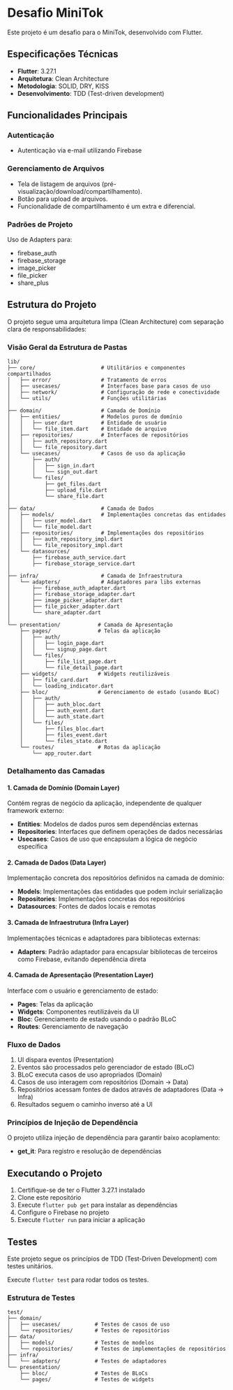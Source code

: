 # Desafio MiniTok

Este projeto é um desafio para o MiniTok, desenvolvido com Flutter.

## Especificações Técnicas

- **Flutter**: 3.27.1
- **Arquitetura**: Clean Architecture
- **Metodologia**: SOLID, DRY, KISS
- **Desenvolvimento**: TDD (Test-driven development)

## Funcionalidades Principais

### Autenticação
- Autenticação via e-mail utilizando Firebase

### Gerenciamento de Arquivos
- Tela de listagem de arquivos (pré-visualização/download/compartilhamento).
- Botão para upload de arquivos.
- Funcionalidade de compartilhamento é um extra e diferencial.

### Padrões de Projeto
Uso de Adapters para:
- firebase_auth
- firebase_storage
- image_picker
- file_picker
- share_plus

## Estrutura do Projeto

O projeto segue uma arquitetura limpa (Clean Architecture) com separação clara de responsabilidades:

### Visão Geral da Estrutura de Pastas

```
lib/
├── core/                     # Utilitários e componentes compartilhados
│   ├── error/                # Tratamento de erros
│   ├── usecases/             # Interfaces base para casos de uso
│   ├── network/              # Configuração de rede e conectividade
│   └── utils/                # Funções utilitárias
│
├── domain/                   # Camada de Domínio
│   ├── entities/             # Modelos puros de domínio
│   │   ├── user.dart         # Entidade de usuário
│   │   └── file_item.dart    # Entidade de arquivo
│   ├── repositories/         # Interfaces de repositórios
│   │   ├── auth_repository.dart
│   │   └── file_repository.dart
│   └── usecases/             # Casos de uso da aplicação
│       ├── auth/
│       │   ├── sign_in.dart
│       │   └── sign_out.dart
│       └── files/
│           ├── get_files.dart
│           ├── upload_file.dart
│           └── share_file.dart
│
├── data/                     # Camada de Dados
│   ├── models/               # Implementações concretas das entidades
│   │   ├── user_model.dart
│   │   └── file_model.dart
│   ├── repositories/         # Implementações dos repositórios
│   │   ├── auth_repository_impl.dart
│   │   └── file_repository_impl.dart
│   └── datasources/          
│       ├── firebase_auth_service.dart
│       ├── firebase_storage_service.dart
│
├── infra/                    # Camada de Infraestrutura
│   └── adapters/             # Adaptadores para libs externas
│       ├── firebase_auth_adapter.dart
│       ├── firebase_storage_adapter.dart
│       ├── image_picker_adapter.dart
│       ├── file_picker_adapter.dart
│       └── share_adapter.dart
│
└── presentation/            # Camada de Apresentação
    ├── pages/               # Telas da aplicação
    │   ├── auth/
    │   │   ├── login_page.dart
    │   │   └── signup_page.dart
    │   └── files/
    │       ├── file_list_page.dart
    │       └── file_detail_page.dart
    ├── widgets/             # Widgets reutilizáveis
    │   ├── file_card.dart
    │   └── loading_indicator.dart
    ├── bloc/                # Gerenciamento de estado (usando BLoC)
    │   ├── auth/
    │   │   ├── auth_bloc.dart
    │   │   ├── auth_event.dart
    │   │   └── auth_state.dart
    │   └── files/
    │       ├── files_bloc.dart
    │       ├── files_event.dart
    │       └── files_state.dart
    └── routes/              # Rotas da aplicação
        └── app_router.dart
```

### Detalhamento das Camadas

#### 1. Camada de Domínio (Domain Layer)
Contém regras de negócio da aplicação, independente de qualquer framework externo:
- **Entities**: Modelos de dados puros sem dependências externas
- **Repositories**: Interfaces que definem operações de dados necessárias
- **Usecases**: Casos de uso que encapsulam a lógica de negócio específica

#### 2. Camada de Dados (Data Layer)
Implementação concreta dos repositórios definidos na camada de domínio:
- **Models**: Implementações das entidades que podem incluir serialização
- **Repositories**: Implementações concretas dos repositórios
- **Datasources**: Fontes de dados locais e remotas

#### 3. Camada de Infraestrutura (Infra Layer)
Implementações técnicas e adaptadores para bibliotecas externas:
- **Adapters**: Padrão adaptador para encapsular bibliotecas de terceiros como Firebase, evitando dependência direta

#### 4. Camada de Apresentação (Presentation Layer)
Interface com o usuário e gerenciamento de estado:
- **Pages**: Telas da aplicação
- **Widgets**: Componentes reutilizáveis da UI
- **Bloc**: Gerenciamento de estado usando o padrão BLoC
- **Routes**: Gerenciamento de navegação

### Fluxo de Dados

1. UI dispara eventos (Presentation)
2. Eventos são processados pelo gerenciador de estado (BLoC)
3. BLoC executa casos de uso apropriados (Domain)
4. Casos de uso interagem com repositórios (Domain -> Data)
5. Repositórios acessam fontes de dados através de adaptadores (Data -> Infra)
6. Resultados seguem o caminho inverso até a UI

### Princípios de Injeção de Dependência

O projeto utiliza injeção de dependência para garantir baixo acoplamento:
- **get_it**: Para registro e resolução de dependências

## Executando o Projeto

1. Certifique-se de ter o Flutter 3.27.1 instalado
2. Clone este repositório
3. Execute `flutter pub get` para instalar as dependências
4. Configure o Firebase no projeto
5. Execute `flutter run` para iniciar a aplicação

## Testes

Este projeto segue os princípios de TDD (Test-Driven Development) com testes unitários.

Execute `flutter test` para rodar todos os testes.

### Estrutura de Testes

```
test/
├── domain/
│   ├── usecases/           # Testes de casos de uso
│   └── repositories/       # Testes de repositórios
├── data/
│   ├── models/             # Testes de modelos
│   └── repositories/       # Testes de implementações de repositórios  
├── infra/
│   └── adapters/           # Testes de adaptadores
└── presentation/
    ├── bloc/               # Testes de BLoCs
    └── pages/              # Testes de widgets
```
